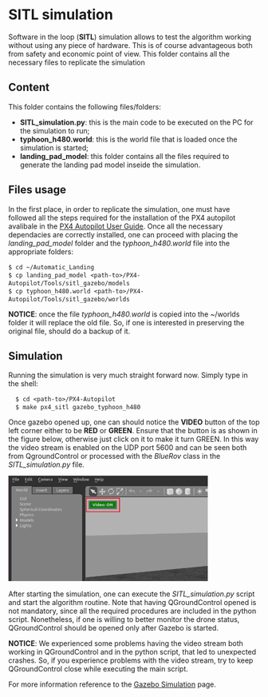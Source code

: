 # SITL simulation

Software in the loop (**SITL**) simulation allows to test the algorithm working without using any piece of hardware. 
This is of course advantageous both from safety and economic point of view. This folder contains all the necessary
files to replicate the simulation 

## Content

This folder contains the following files/folders:
  - **SITL_simulation.py**: this is the main code to be executed on the PC for the simulation to run;
  - **typhoon_h480.world**: this is the world file that is loaded once the simulation is started;
  - **landing_pad_model**: this folder contains all the files required to generate the landing pad model inseide the simulation.

## Files usage

In the first place, in order to replicate the simulation, one must have followed all the steps required for the installation of 
the PX4 autopilot avalibale in the [PX4 Autopilot User Guide](https://docs.px4.io/main/en/). 
Once all the necessary dependacies are correctly installed, one can proceed with placing the *landing_pad_model* folder and the *typhoon_h480.world* file
into the appropriate folders:
  ```Shell
  $ cd ~/Automatic_Landing 
  $ cp landing_pad_model <path-to>/PX4-Autopilot/Tools/sitl_gazebo/models 
  $ cp typhoon_h480.world <path-to>/PX4-Autopilot/Tools/sitl_gazebo/worlds
  ```
**NOTICE**: once the file *typhoon_h480.world* is copied into the ~/worlds folder it will replace the old file. So, if one is interested
in preserving the original file, should do a backup of it. 

## Simulation 
Running the simulation is very much straight forward now. Simply type in the shell:
  ```Shell
    $ cd <path-to>/PX4-Autopilot
    $ make px4_sitl gazebo_typhoon_h480
  ```
Once gazebo opened up, one can should notice the **VIDEO** button of the top left corner either to be **RED** or **GREEN**. 
Ensure that the button is as shown in the figure below, otherwise just click on it to make it turn GREEN. In this way the video stream
is enabled on the UDP port 5600 and can be seen both from QgroundControl or processed with the *BlueRov* class in the *SITL_simulation.py* file.

<img src="Imgs/sitl_video_stream.png" alt="drawing" width="400"/>

After starting the simulation, one can execute the *SITL_simulation.py* script and start the algorithm routine. 
Note that having QGroundControl opened is not mandatory, since all the required procedures are included in the python script. Nonetheless, if one
is willing to better monitor the drone status, QGroundControl should be opened only after Gazebo is started. 

**NOTICE**: We experienced some problems having the video stream both working in QGroundControl and in the python script, that led to unexpected crashes.
            So, if you experience problems with the video stream, try to keep QGroundControl close while executing the main script. 
            
For more information reference to the [Gazebo Simulation](https://docs.px4.io/main/en/simulation/gazebo.html) page.
